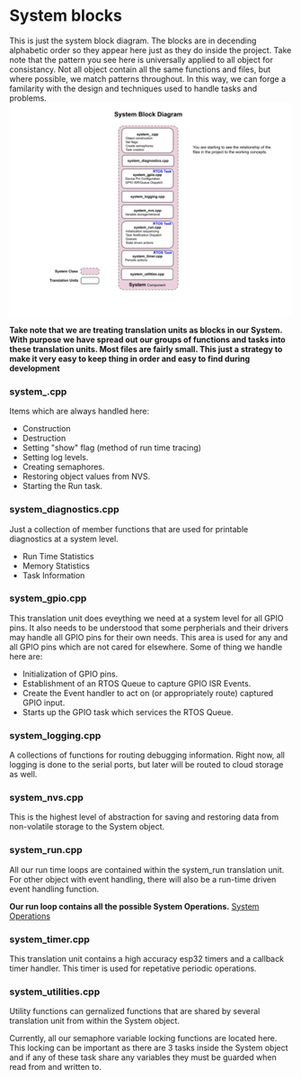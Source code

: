 # System blocks
This is just the system block diagram.  The blocks are in decending alphabetic order so they appear here just as they do inside the project.   Take note that the pattern you see here is universally applied to all object for consistancy.  Not all object contain all the same functions and files, but where possible, we match patterns throughout.  In this way, we can forge a familarity with the design and techniques used to handle tasks and problems.
![System Block Diagram](./drawings/system_block.svg)

**Take note that we are treating translation units as blocks in our System.  With purpose we have spread out our groups of functions and tasks into these translation units.  Most files are fairly small.  This just a strategy to make it very easy to keep thing in order and easy to find during development**

### system_.cpp
Items which are always handled here:
* Construction
* Destruction
* Setting "show" flag (method of run time tracing)
* Setting log levels.
* Creating semaphores.
* Restoring object values from NVS.
* Starting the Run task.

### system_diagnostics.cpp
Just a collection of member functions that are used for printable diagnostics at a system level.
* Run Time Statistics
* Memory Statistics
* Task Information

### system_gpio.cpp
This translation unit does eveything we need at a system level for all GPIO pins.  It also needs to be understood that some perpherials and their drivers may handle all GPIO pins for their own needs.  This area is used for any and all GPIO pins which are not cared for elsewhere.  Some of thing we handle here are:
* Initialization of GPIO pins.
* Establishment of an RTOS Queue to capture GPIO ISR Events.
* Create the Event handler to act on (or appropriately route) captured GPIO input.
* Starts up the GPIO task which services the RTOS Queue.

### system_logging.cpp
A collections of functions for routing debugging information.  Right now, all logging is done to the serial ports, but later will be routed to cloud storage as well.

### system_nvs.cpp
This is the highest level of abstraction for saving and restoring data from non-volatile storage to the System object.

### system_run.cpp
All our run time loops are contained within the system_run translation unit.  For other object with event handling, there will also be a run-time driven event handling function.

**Our run loop contains all the possible System Operations.**
[System Operations](./system_operations.md)

### system_timer.cpp
This translation unit contains a high accuracy esp32 timers and a callback timer handler.  This timer is used for repetative periodic operations.

### system_utilities.cpp
Utility functions can gernalized functions that are shared by several translation unit from within the System object.  

Currently, all our semaphore variable locking functions are located here.   This locking can be important as there are 3 tasks inside the System object and if any of these task share any variables they must be guarded when read from and written to.